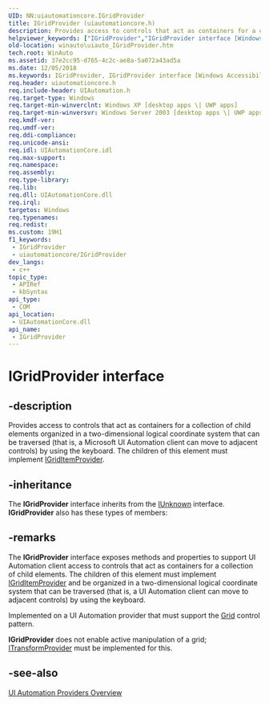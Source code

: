 ```yaml
---
UID: NN:uiautomationcore.IGridProvider
title: IGridProvider (uiautomationcore.h)
description: Provides access to controls that act as containers for a collection of child elements organized in a two-dimensional logical coordinate system that can be traversed (that is, a Microsoft UI Automation client can move to adjacent controls) by using the keyboard.
helpviewer_keywords: ["IGridProvider","IGridProvider interface [Windows Accessibility]","IGridProvider interface [Windows Accessibility]","described","uiauto.uiauto_IGridProvider","uiauto_IGridProvider","uiautomationcore/IGridProvider","winauto.uiauto_IGridProvider"]
old-location: winauto\uiauto_IGridProvider.htm
tech.root: WinAuto
ms.assetid: 37e2cc95-d765-4c2c-ae8a-5a072a43ad5a
ms.date: 12/05/2018
ms.keywords: IGridProvider, IGridProvider interface [Windows Accessibility], IGridProvider interface [Windows Accessibility],described, uiauto.uiauto_IGridProvider, uiauto_IGridProvider, uiautomationcore/IGridProvider, winauto.uiauto_IGridProvider
req.header: uiautomationcore.h
req.include-header: UIAutomation.h
req.target-type: Windows
req.target-min-winverclnt: Windows XP [desktop apps \| UWP apps]
req.target-min-winversvr: Windows Server 2003 [desktop apps \| UWP apps]
req.kmdf-ver: 
req.umdf-ver: 
req.ddi-compliance: 
req.unicode-ansi: 
req.idl: UIAutomationCore.idl
req.max-support: 
req.namespace: 
req.assembly: 
req.type-library: 
req.lib: 
req.dll: UIAutomationCore.dll
req.irql: 
targetos: Windows
req.typenames: 
req.redist: 
ms.custom: 19H1
f1_keywords:
 - IGridProvider
 - uiautomationcore/IGridProvider
dev_langs:
 - c++
topic_type:
 - APIRef
 - kbSyntax
api_type:
 - COM
api_location:
 - UIAutomationCore.dll
api_name:
 - IGridProvider
---
```


# IGridProvider interface


## -description

Provides access to 
        controls that act as containers for a collection of child elements organized in a two-dimensional 
        logical coordinate system that can be traversed (that is, a Microsoft UI Automation client can 
        move to adjacent controls) by using the keyboard. The children of this 
        element must implement <a href="/windows/desktop/api/uiautomationcore/nn-uiautomationcore-igriditemprovider">IGridItemProvider</a>.

## -inheritance

The <b>IGridProvider</b> interface inherits from the <a href="/windows/desktop/api/unknwn/nn-unknwn-iunknown">IUnknown</a> interface. <b>IGridProvider</b> also has these types of members:

## -remarks

The <b>IGridProvider</b> interface exposes methods and properties to support UI Automation client access to controls 
		that act as containers for a collection of child elements. The children of this element must implement <a href="/windows/desktop/api/uiautomationcore/nn-uiautomationcore-igriditemprovider">IGridItemProvider</a> and be organized in a two-dimensional logical coordinate system that can be traversed (that is, a UI Automation client can move to adjacent controls) by using the keyboard.
		

Implemented on a UI Automation provider that must support 
        the <a href="/windows/desktop/WinAuto/uiauto-implementinggrid">Grid</a> control pattern.

<b>IGridProvider</b> does not enable active manipulation of a grid; 
        <a href="/windows/desktop/api/uiautomationcore/nn-uiautomationcore-itransformprovider">ITransformProvider</a> must be implemented for this.

## -see-also

<a href="/windows/desktop/WinAuto/uiauto-providersoverview">UI Automation Providers Overview</a>
